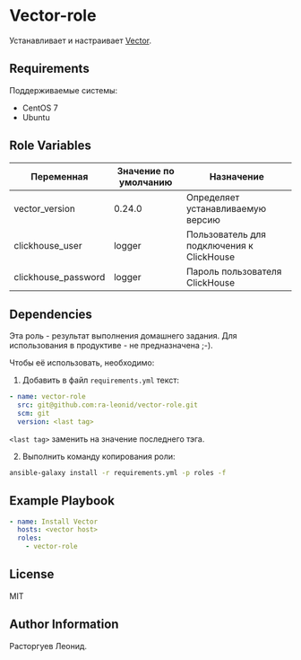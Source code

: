 Vector-role
=========

Устанавливает и настраивает [Vector](https://vector.dev/).

Requirements
------------

Поддерживаемые системы:
* CentOS 7
* Ubuntu

Role Variables
--------------
|Переменная|Значение по умолчанию|Назначение|
|---|---|---|
|vector_version|0.24.0|Определяет устанавливаемую версию|
|clickhouse_user|logger|Пользователь для подключения к ClickHouse|
|clickhouse_password|logger|Пароль пользователя ClickHouse|


Dependencies
------------

Эта роль - результат выполнения домашнего задания. Для использования в продуктиве - не предназначена ;-).

Чтобы её использовать, необходимо:

1. Добавить в файл `requirements.yml` текст:
``` yaml
- name: vector-role
  src: git@github.com:ra-leonid/vector-role.git
  scm: git
  version: <last tag>
```
`<last tag>` заменить на значение последнего тэга.

2. Выполнить команду копирования роли:
``` bash
ansible-galaxy install -r requirements.yml -p roles -f
```

Example Playbook
----------------

``` yaml
- name: Install Vector
  hosts: <vector host>
  roles:
    - vector-role
```

License
-------

MIT

Author Information
------------------

Расторгуев Леонид.

